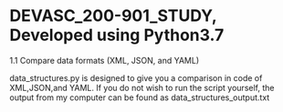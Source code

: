 # DEVASC_200-901_STUDY, Developed using Python3.7
1.1 Compare data formats (XML, JSON, and YAML)

data_structures.py is designed to give you a comparison in code of XML,JSON,and YAML.
If you do not wish to run the script yourself, the output from my computer can be found as data_structures_output.txt


